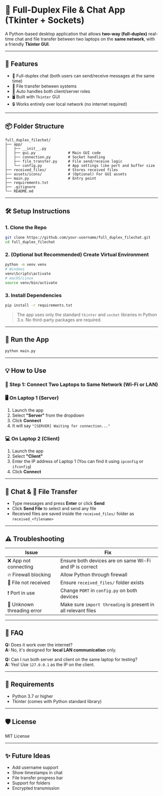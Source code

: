 # 📡 Full-Duplex File & Chat App (Tkinter + Sockets)

A Python-based desktop application that allows **two-way (full-duplex)** real-time chat and file transfer between two laptops on the **same network**, with a friendly **Tkinter GUI**.

---

## 📁 Features

- 🔁 Full-duplex chat (both users can send/receive messages at the same time)
- 📂 File transfer between systems
- 🧠 Auto handles both client/server roles
- 🖥️ Built with `Tkinter` GUI
- 🔒 Works entirely over local network (no internet required)

---

## 📦 Folder Structure

```
full_duplex_filechat/
├── app/
│   ├── __init__.py
│   ├── gui.py               # Main GUI code
│   ├── connection.py        # Socket handling
│   ├── file_transfer.py     # File send/receive logic
│   └── config.py            # App settings like port and buffer size
├── received_files/          # Stores received files
├── assets/icons/            # (Optional) For GUI assets
├── main.py                  # Entry point
├── requirements.txt
├── .gitignore
└── README.md
```

---

## 🛠️ Setup Instructions

### 1. Clone the Repo

```bash
git clone https://github.com/your-username/full_duplex_filechat.git
cd full_duplex_filechat
```

### 2. (Optional but Recommended) Create Virtual Environment

```bash
python -m venv venv
# Windows
venv\Scripts\activate
# macOS/Linux
source venv/bin/activate
```

### 3. Install Dependencies

```bash
pip install -r requirements.txt
```

> The app uses only the standard `tkinter` and `socket` libraries in Python 3.x. No third-party packages are required.

---

## 🚀 Run the App

```bash
python main.py
```

---

## 💡 How to Use

### 🔗 Step 1: Connect Two Laptops to Same Network (Wi-Fi or LAN)

### 🖥️ On Laptop 1 (Server)

1. Launch the app
2. Select **"Server"** from the dropdown
3. Click **Connect**
4. It will say `"[SERVER] Waiting for connection..."`

### 💻 On Laptop 2 (Client)

1. Launch the app
2. Select **"Client"**
3. Enter the IP address of Laptop 1 (You can find it using `ipconfig` or `ifconfig`)
4. Click **Connect**

---

## 💬 Chat & 📁 File Transfer

- Type messages and press **Enter** or click **Send**
- Click **Send File** to select and send any file
- Received files are saved inside the `received_files/` folder as `received_<filename>`

---

## ⚠️ Troubleshooting

| Issue | Fix |
|-------|-----|
| ❌ App not connecting | Ensure both devices are on same Wi-Fi and IP is correct |
| 🔥 Firewall blocking | Allow Python through firewall |
| 🛑 File not received | Ensure `received_files/` folder exists |
| ❗ Port in use | Change `PORT` in `config.py` on both devices |
| 📛 Unknown threading error | Make sure `import threading` is present in all relevant files |

---

## 🙋 FAQ

**Q:** Does it work over the internet?  
**A:** No, it's designed for **local LAN communication** only.

**Q:** Can I run both server and client on the same laptop for testing?  
**A:** Yes! Use `127.0.0.1` as the IP on the client.

---

## 📌 Requirements

- Python 3.7 or higher
- Tkinter (comes with Python standard library)

---

## 🛡️ License

MIT License

---

## ✨ Future Ideas

- Add username support
- Show timestamps in chat
- File transfer progress bar
- Support for folders
- Encrypted transmission
